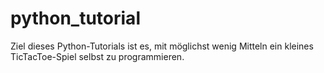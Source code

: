 # python_tutorial

Ziel dieses Python-Tutorials ist es, mit möglichst wenig Mitteln ein kleines TicTacToe-Spiel selbst zu programmieren.